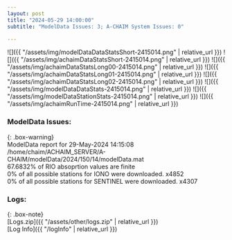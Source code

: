 ```yaml
---
layout: post
title: "2024-05-29 14:00:00"
subtitle: "ModelData Issues: 3; A-CHAIM System Issues: 0"

---
```


![]({{ "/assets/img/modelDataDataStatsShort-2415014.png" | relative_url }})
![]({{ "/assets/img/achaimDataStatsShort-2415014.png" | relative_url }})
![]({{ "/assets/img/achaimDataStatsLong00-2415014.png" | relative_url }})
![]({{ "/assets/img/achaimDataStatsLong01-2415014.png" | relative_url }})
![]({{ "/assets/img/achaimDataStatsLong02-2415014.png" | relative_url }})
![]({{ "/assets/img/modelDataDataStats-2415014.png" | relative_url }})
![]({{ "/assets/img/modelDataStationStats-2415014.png" | relative_url }})
![]({{ "/assets/img/achaimRunTime-2415014.png" | relative_url }})


### ModelData Issues:  
  
{: .box-warning}  
 ModelData report for 29-May-2024 14:15:08   
 /home/chaim/ACHAIM_SERVER/A-CHAIM/modelData/2024/150/14/modelData.mat   
 67.6832% of RIO absoprtion values are finite   
 0% of all possible stations for IONO were downloaded. x4852   
 0% of all possible stations for SENTINEL were downloaded. x4307   
  


### Logs:  
  
{: .box-note}  
[Logs.zip]({{ "/assets/other/logs.zip" | relative_url }})  
[Log Info]({{ "/logInfo" | relative_url }})  
